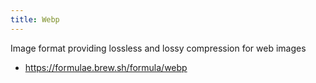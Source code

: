 ```yaml
---
title: Webp
---
```


Image format providing lossless and lossy compression for web images
* https://formulae.brew.sh/formula/webp
